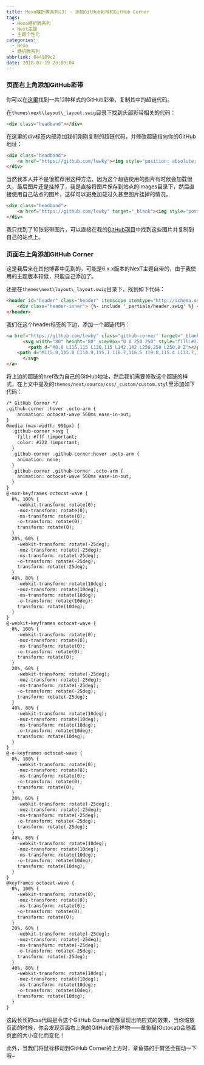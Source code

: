 ```yaml
---
title: Hexo瞎折腾系列(3) - 添加GitHub彩带和GitHub Corner
tags:
  - Hexo瞎折腾系列
  - Next主题
  - 主题个性化
categories:
  - Hexo
  - 瞎折腾系列
abbrlink: 844109c2
date: 2018-07-19 23:09:04
---
```

### 页面右上角添加GitHub彩带

你可以在<a href="https://github.com/blog/273-github-ribbons" target="_blank">这里</a>找到一共12种样式的GitHub彩带，复制其中的超链代码。

在`themes\next\layout\_layout.swig`目录下找到头部彩带相关的代码：

```html
<div class="headband"></div>
```

在这里的div标签内部添加我们刚刚复制的超链代码，并修改超链指向你的GitHub地址：
```html
<div class="headband">
    <a href="https://github.com/lewky"><img style="position: absolute; top: 0; right: 0; border: 0;" src="https://s3.amazonaws.com/github/ribbons/forkme_right_red_aa0000.png" alt="Fork me on GitHub"></a>
</div>
```

当然我本人并不是很推荐用这种方法，因为这个超链使用的图片有时候会加载很久，最后图片还是挂掉了，我是直接将图片保存到站点的images目录下，然后直接使用自己站点的图片，这样可以避免加载过久甚至图片挂掉的情况。

```html
<div class="headband">
	<a href="https://github.com/lewky" target="_blank"><img style="position: absolute; top: 0; right: 0; border: 0;" src="/images/headband/forkme_right_red.png" alt="Fork me on GitHub"></a>
</div>
```

我只找到了10张彩带图片，可以直接在我的<a href="https://github.com/lewky/lewky.github.io/tree/dev/source/images/headband" target="_blank">GitHub项目</a>中找到这些图片并复制到自己的站点上。

### 页面右上角添加GitHub Corner

这是我后来在其他博客中见到的，可能是6.x.x版本的NexT主题自带的，由于我使用的主题版本较低，只能自己添加了。

还是在`themes\next\layout\_layout.swig`目录下，找到如下代码：

```html
<header id="header" class="header" itemscope itemtype="http://schema.org/WPHeader">
    <div class="header-inner"> {%- include '_partials/header.swig' %} </div>
</header>
```

我们在这个header标签的下边，添加一个超链代码：

```html
<a href="https://github.com/lewky" class="github-corner" target="_blank" title="Follow me on GitHub" aria-label="Follow me on GitHub">
      <svg width="80" height="80" viewBox="0 0 250 250" style="fill:#222; color:#fff; position: absolute; top: 0; border: 0; right: 0;" aria-hidden="true">
        <path d="M0,0 L115,115 L130,115 L142,142 L250,250 L250,0 Z"></path><path d="M128.3,109.0 C113.8,99.7 119.0,89.6 119.0,89.6 C122.0,82.7 120.5,78.6 120.5,78.6 C119.2,72.0 123.4,76.3 123.4,76.3 C127.3,80.9 125.5,87.3 125.5,87.3 C122.9,97.6 130.6,101.9 134.4,103.2" fill="currentColor" style="transform-origin: 130px 106px;" class="octo-arm"></path>
	<path d="M115.0,115.0 C114.9,115.1 118.7,116.5 119.8,115.4 L133.7,101.6 C136.9,99.2 139.9,98.4 142.2,98.6 C133.8,88.0 127.5,74.4 143.8,58.0 C148.5,53.4 154.0,51.2 159.7,51.0 C160.3,49.4 163.2,43.6 171.4,40.1 C171.4,40.1 176.1,42.5 178.8,56.2 C183.1,58.6 187.2,61.8 190.9,65.4 C194.5,69.0 197.7,73.2 200.1,77.6 C213.8,80.2 216.3,84.9 216.3,84.9 C212.7,93.1 206.9,96.0 205.4,96.6 C205.1,102.4 203.0,107.8 198.3,112.5 C181.9,128.9 168.3,122.5 157.7,114.1 C157.9,116.9 156.7,120.9 152.7,124.9 L141.0,136.5 C139.8,137.7 141.6,141.9 141.8,141.8 Z" fill="currentColor" class="octo-body"></path>
      </svg>
</a>
```

将上边的超链的href改为自己的GitHub地址，然后我们需要修改这个超链的样式，在上文中提及的`themes/next/source/css/_custom/custom.styl`里添加如下代码：

```html
/* GitHub Cornor */
.github-corner :hover .octo-arm {
    animation: octocat-wave 560ms ease-in-out;
}
@media (max-width: 991px) {
  .github-corner >svg {
    fill: #fff !important;
    color: #222 !important;
  }
  .github-corner .github-corner:hover .octo-arm {
    animation: none;
  }
  .github-corner .github-corner .octo-arm {
    animation: octocat-wave 560ms ease-in-out;
  }
}
@-moz-keyframes octocat-wave {
  0%, 100% {
    -webkit-transform: rotate(0);
    -moz-transform: rotate(0);
    -ms-transform: rotate(0);
    -o-transform: rotate(0);
    transform: rotate(0);
  }
  20%, 60% {
    -webkit-transform: rotate(-25deg);
    -moz-transform: rotate(-25deg);
    -ms-transform: rotate(-25deg);
    -o-transform: rotate(-25deg);
    transform: rotate(-25deg);
  }
  40%, 80% {
    -webkit-transform: rotate(10deg);
    -moz-transform: rotate(10deg);
    -ms-transform: rotate(10deg);
    -o-transform: rotate(10deg);
    transform: rotate(10deg);
  }
}
@-webkit-keyframes octocat-wave {
  0%, 100% {
    -webkit-transform: rotate(0);
    -moz-transform: rotate(0);
    -ms-transform: rotate(0);
    -o-transform: rotate(0);
    transform: rotate(0);
  }
  20%, 60% {
    -webkit-transform: rotate(-25deg);
    -moz-transform: rotate(-25deg);
    -ms-transform: rotate(-25deg);
    -o-transform: rotate(-25deg);
    transform: rotate(-25deg);
  }
  40%, 80% {
    -webkit-transform: rotate(10deg);
    -moz-transform: rotate(10deg);
    -ms-transform: rotate(10deg);
    -o-transform: rotate(10deg);
    transform: rotate(10deg);
  }
}
@-o-keyframes octocat-wave {
  0%, 100% {
    -webkit-transform: rotate(0);
    -moz-transform: rotate(0);
    -ms-transform: rotate(0);
    -o-transform: rotate(0);
    transform: rotate(0);
  }
  20%, 60% {
    -webkit-transform: rotate(-25deg);
    -moz-transform: rotate(-25deg);
    -ms-transform: rotate(-25deg);
    -o-transform: rotate(-25deg);
    transform: rotate(-25deg);
  }
  40%, 80% {
    -webkit-transform: rotate(10deg);
    -moz-transform: rotate(10deg);
    -ms-transform: rotate(10deg);
    -o-transform: rotate(10deg);
    transform: rotate(10deg);
  }
}
@keyframes octocat-wave {
  0%, 100% {
    -webkit-transform: rotate(0);
    -moz-transform: rotate(0);
    -ms-transform: rotate(0);
    -o-transform: rotate(0);
    transform: rotate(0);
  }
  20%, 60% {
    -webkit-transform: rotate(-25deg);
    -moz-transform: rotate(-25deg);
    -ms-transform: rotate(-25deg);
    -o-transform: rotate(-25deg);
    transform: rotate(-25deg);
  }
  40%, 80% {
    -webkit-transform: rotate(10deg);
    -moz-transform: rotate(10deg);
    -ms-transform: rotate(10deg);
    -o-transform: rotate(10deg);
    transform: rotate(10deg);
  }
}
```

这段长长的css代码是令这个GitHub Corner能够呈现出响应式的效果，当你缩放页面的时候，你会发现页面右上角的GitHub的吉祥物——章鱼猫(Octocat)会随着页面的大小变化而变化！

此外，当我们将鼠标移动到GitHub Corner的上方时，章鱼猫的手臂还会摆动一下哦~